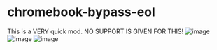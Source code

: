 # chromebook-bypass-eol

This is a VERY quick mod. NO SUPPORT IS GIVEN FOR THIS!
![image](https://github.com/user-attachments/assets/bfa7d0bc-928c-4f54-8953-99078f9b1d74)
![image](https://github.com/user-attachments/assets/c54db599-782d-4890-b9d9-b87d0c20e186)
![image](https://github.com/user-attachments/assets/5cee57e7-89a5-4bff-b725-fa0166408963)
